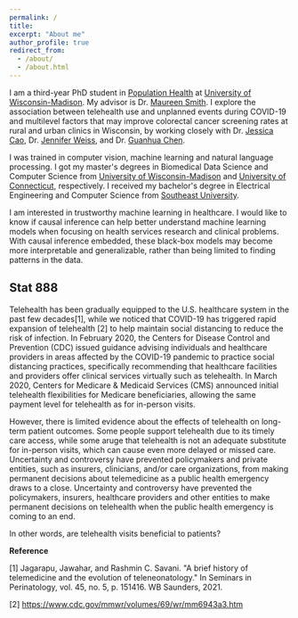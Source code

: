 ```yaml
---
permalink: /
title:
excerpt: "About me"
author_profile: true
redirect_from:
  - /about/
  - /about.html
---
```



I am a third-year PhD student in [Population Health](https://pophealth.wisc.edu/degree-programs/about-the-programs/population-health/) at [University of Wisconsin-Madison](https://www.wisc.edu/). My advisor is Dr. [Maureen Smith](https://pophealth.wisc.edu/staff/smith-maureen/). I explore the association between telehealth use and unplanned events during COVID-19 and multilevel factors that may improve colorectal cancer screening rates at rural and urban clinics in Wisconsin, by working closely with Dr. [Jessica Cao](https://pophealth.wisc.edu/staff/cao-jessica-ying/), Dr. [Jennifer Weiss](https://www.medicine.wisc.edu/people-search/people/staff/565/Weiss_Jennifer), and Dr. [Guanhua Chen](https://biostat.wiscweb.wisc.edu/staff/chen-guanhua/).

I was trained in computer vision, machine learning and natural language processing. I got my master's degrees in Biomedical Data Science and Computer Science from [University of Wisconsin-Madison](https://biostat.wiscweb.wisc.edu/) and [University of Connecticut](https://www.cse.uconn.edu/), respectively. I received my bachelor's degree in Electrical Engineering and Computer Science from [Southeast University](https://www.seu.edu.cn/english/).

I am interested in trustworthy machine learning in healthcare. I would like to know if causal inference can help better understand machine learning models when focusing on health services research and clinical problems. With causal inference embedded, these black-box models may become more interpretable and generalizable, rather than being limited to finding patterns in the data.


Stat 888
------
Telehealth has been gradually equipped to the U.S. healthcare system in the past few decades[1], while we noticed that COVID-19 has triggered rapid expansion of telehealth [2] to help maintain social distancing to reduce the risk of infection. In February 2020, the Centers for Disease Control and Prevention (CDC) issued guidance advising individuals and healthcare providers in areas affected by the COVID-19 pandemic to practice social distancing practices, specifically recommending that healthcare facilities and providers offer clinical services virtually such as telehealth. In March 2020, Centers for Medicare & Medicaid Services (CMS) announced initial telehealth flexibilities for Medicare beneficiaries, allowing the same payment level for telehealth as for in-person visits. 

However, there is limited evidence about the effects of telehealth on long-term patient outcomes. Some people support telehealth due to its timely care access, while some aruge that telehealth is not an adequate substitute for in-person visits, which can cause even more delayed or missed care. Uncertainty and controversy have prevented policymakers and private entities, such as insurers, clinicians, and/or care organizations, from making permanent decisions about telemedicine as a public health emergency draws to a close. Uncertainty and controversy have prevented the policymakers, insurers, healthcare providers and other entities to make permanent decisions on telehealth when the public health emergency is coming to an end.


In other words, are telehealth visits beneficial to patients?

**Reference**

[1] Jagarapu, Jawahar, and Rashmin C. Savani. "A brief history of telemedicine and the evolution of teleneonatology." In Seminars in Perinatology, vol. 45, no. 5, p. 151416. WB Saunders, 2021.

[2] https://www.cdc.gov/mmwr/volumes/69/wr/mm6943a3.htm



